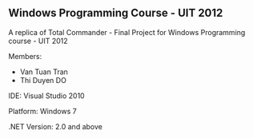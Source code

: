 Windows Programming Course - UIT 2012
---

A replica of Total Commander - Final Project for Windows Programming course - UIT 2012

Members:
- Van Tuan Tran
- Thi Duyen DO

IDE: Visual Studio 2010

Platform: Windows 7

.NET Version: 2.0 and above
